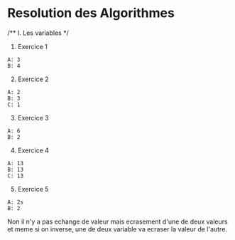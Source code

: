 # Resolution des Algorithmes

/** I. Les variables */

01. Exercice 1

```{ALGO}
A: 3
B: 4

```

02. Exercice 2

```{ALGO}
A: 2
B: 3
C: 1

```

3. Exercice 3

```{ALGO}
A: 6
B: 2
```

04. Exercice 4

```{ALGO}
A: 13
B: 13
C: 13

```

5. Exercice 5

```{ALGO}
A: 2s
B: 2
```

Non il n'y a pas echange de valeur mais ecrasement d'une de deux valeurs et meme si on inverse, une de deux variable va ecraser la valeur de l'autre.
